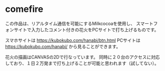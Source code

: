 # comefire
この作品は、リアルタイム通信を可能にするMilkcocoaを使用し、
スマートフォンサイトで入力したコメント付きの花火をPCサイトで打ち上げるものです。

スマホサイトは
https://kubokubo.com/hanabi/btn.html
PCサイトは
https://kubokubo.com/hanabi/
から見ることができます。

花火の描画はCANVASの2Dで行なっています。
同時に２０台のアクセスに対応しており、１日２万発まで打ち上げることが可能と思われます（試してない）。
